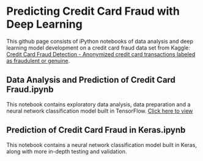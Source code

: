 # Predicting Credit Card Fraud with Deep Learning

This github page consists of iPython notebooks of data analysis and deep learning model development on a credit card fraud data set from Kaggle: [Credit Card Fraud Detection - Anonymized credit card transactions labeled as fraudulent or genuine](https://www.kaggle.com/mlg-ulb/creditcardfraud).

## Data Analysis and Prediction of Credit Card Fraud.ipynb
This notebook contains exploratory data analysis, data preparation and a neural network classification model built in TensorFlow.
[Click here to view](https://github.com/stochasticats/credit-card-fraud-detection/blob/master/Data%20Analysis%20and%20Prediction%20of%20Credit%20Card%20Fraud.ipynb)

## Prediction of Credit Card Fraud in Keras.ipynb
This notebook contains a neural network classification model built in Keras, along with more in-depth testing and validation.
